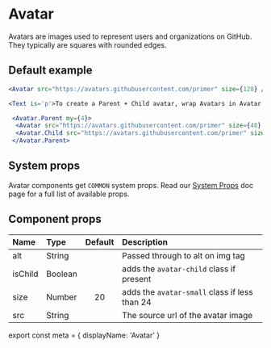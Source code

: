 
# Avatar

Avatars are images used to represent users and organizations on GitHub. They typically are squares with rounded edges.

## Default example

```.jsx
<Avatar src="https://avatars.githubusercontent.com/primer" size={128} />

<Text is='p'>To create a Parent + Child avatar, wrap Avatars in Avatar.Parent and use Avatar.Child for the smaller Avatar</Text>

 <Avatar.Parent my={4}>
  <Avatar src="https://avatars.githubusercontent.com/primer" size={48} />
  <Avatar.Child src="https://avatars.githubusercontent.com/primer" size={20} />
 </Avatar.Parent>
```

## System props

Avatar components get `COMMON` system props. Read our [System Props](/components/docs/system-props) doc page for a full list of available props.

## Component props

| Name | Type | Default | Description |
| :- | :- | :-: | :- |
| alt | String | | Passed through to alt on img tag |
| isChild | Boolean | | adds the `avatar-child` class if present |
| size | Number | 20 | adds the `avatar-small` class if less than 24 |
| src | String | | The source url of the avatar image |

export const meta = {
  displayName: 'Avatar'
}
